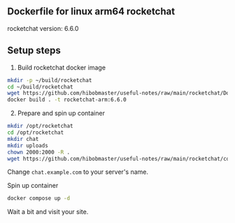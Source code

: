 ## Dockerfile for linux arm64 rocketchat
rocketchat version: 6.6.0

## Setup steps
1. Build rocketchat docker image
```sh
mkdir -p ~/build/rocketchat
cd ~/build/rocketchat
wget https://github.com/hibobmaster/useful-notes/raw/main/rocketchat/Dockerfile
docker build . -t rocketchat-arm:6.6.0
```

2. Prepare and spin up container
```sh
mkdir /opt/rocketchat
cd /opt/rocketchat
mkdir chat
mkdir uploads
chown 2000:2000 -R . 
wget https://github.com/hibobmaster/useful-notes/raw/main/rocketchat/compose.yaml
```
Change `chat.example.com` to your server's name.

Spin up container
```sh
docker compose up -d
```
Wait a bit and visit your site.